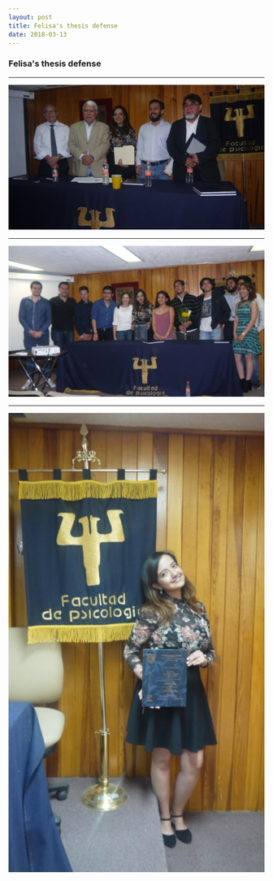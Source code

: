 ```yaml
---
layout: post
title: Felisa's thesis defense
date: 2018-03-13
---
```


### Felisa's thesis defense


____  

![Alt text](/LabPictures/Fel_Ex2.jpg)

____  

![Alt text](/LabPictures/Fel_Ex3.jpg)
____  

![Alt text](/LabPictures/Fel_Ex1.jpg)
